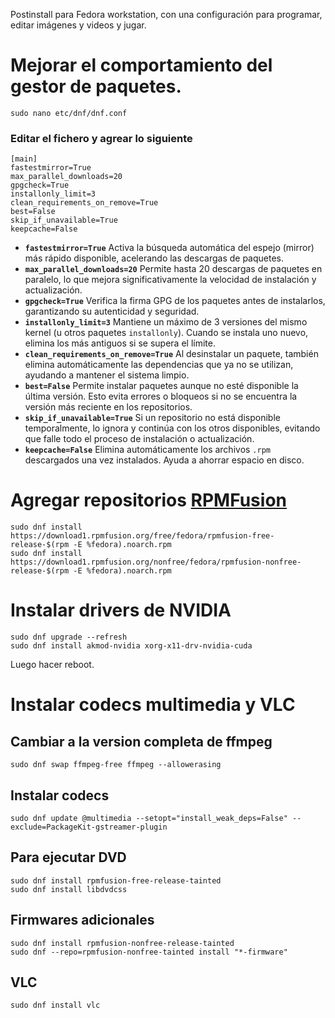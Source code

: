 Postinstall para Fedora workstation, con una configuración para programar, editar imágenes y videos y jugar.


# Mejorar el comportamiento del gestor de paquetes.
```
sudo nano etc/dnf/dnf.conf
```
### Editar el fichero y agrear lo siguiente
```
[main]
fastestmirror=True
max_parallel_downloads=20
gpgcheck=True
installonly_limit=3
clean_requirements_on_remove=True
best=False
skip_if_unavailable=True
keepcache=False
```

- **`fastestmirror=True`**
  Activa la búsqueda automática del espejo (mirror) más rápido disponible, acelerando las descargas de paquetes.
- **`max_parallel_downloads=20`**
  Permite hasta 20 descargas de paquetes en paralelo, lo que mejora significativamente la velocidad de instalación y actualización.
- **`gpgcheck=True`**
  Verifica la firma GPG de los paquetes antes de instalarlos, garantizando su autenticidad y seguridad.
- **`installonly_limit=3`**
  Mantiene un máximo de 3 versiones del mismo kernel (u otros paquetes `installonly`). Cuando se instala uno nuevo, elimina los más antiguos si se supera el límite.
- **`clean_requirements_on_remove=True`**
  Al desinstalar un paquete, también elimina automáticamente las dependencias que ya no se utilizan, ayudando a mantener el sistema limpio.
- **`best=False`**
  Permite instalar paquetes aunque no esté disponible la última versión. Esto evita errores o bloqueos si no se encuentra la versión más reciente en los repositorios.
- **`skip_if_unavailable=True`**
  Si un repositorio no está disponible temporalmente, lo ignora y continúa con los otros disponibles, evitando que falle todo el proceso de instalación o actualización.
- **`keepcache=False`**
Elimina automáticamente los archivos `.rpm` descargados una vez instalados. Ayuda a ahorrar espacio en disco.

# Agregar repositorios [RPMFusion](rpmfusion.org)
```
sudo dnf install https://download1.rpmfusion.org/free/fedora/rpmfusion-free-release-$(rpm -E %fedora).noarch.rpm
sudo dnf install https://download1.rpmfusion.org/nonfree/fedora/rpmfusion-nonfree-release-$(rpm -E %fedora).noarch.rpm
```

# Instalar drivers de NVIDIA
```
sudo dnf upgrade --refresh
sudo dnf install akmod-nvidia xorg-x11-drv-nvidia-cuda
```
Luego hacer reboot.

# Instalar codecs multimedia y VLC

## Cambiar a la version completa de ffmpeg
```
sudo dnf swap ffmpeg-free ffmpeg --allowerasing
```

## Instalar codecs
```
sudo dnf update @multimedia --setopt="install_weak_deps=False" --exclude=PackageKit-gstreamer-plugin
```

## Para ejecutar DVD
```
sudo dnf install rpmfusion-free-release-tainted
sudo dnf install libdvdcss
```

## Firmwares adicionales
```
sudo dnf install rpmfusion-nonfree-release-tainted
sudo dnf --repo=rpmfusion-nonfree-tainted install "*-firmware"
```

## VLC
```
sudo dnf install vlc
```